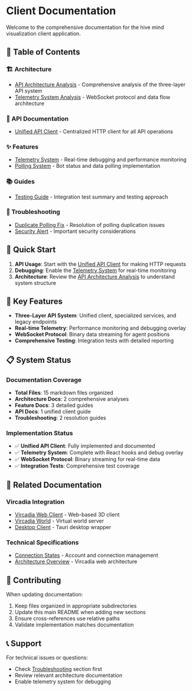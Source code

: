 # Client Documentation

Welcome to the comprehensive documentation for the hive mind visualization client application.

## 📖 Table of Contents

### 🏗️ Architecture
- [API Architecture Analysis](./architecture/API_ARCHITECTURE_ANALYSIS.md) - Comprehensive analysis of the three-layer API system
- [Telemetry System Analysis](./architecture/telemetry-system-analysis.md) - WebSocket protocol and data flow architecture

### 🔌 API Documentation
- [Unified API Client](./api/unified-api-client.md) - Centralized HTTP client for all API operations

### ✨ Features
- [Telemetry System](./features/telemetry.md) - Real-time debugging and performance monitoring
- [Polling System](./features/polling-system.md) - Bot status and data polling implementation

### 📚 Guides
- [Testing Guide](./guides/testing.md) - Integration test summary and testing approach

### 🔧 Troubleshooting
- [Duplicate Polling Fix](./troubleshooting/DUPLICATE_POLLING_FIX_SUMMARY.md) - Resolution of polling duplication issues
- [Security Alert](./troubleshooting/SECURITY_ALERT.md) - Important security considerations

## 🚀 Quick Start

1. **API Usage**: Start with the [Unified API Client](./api/unified-api-client.md) for making HTTP requests
2. **Debugging**: Enable the [Telemetry System](./features/telemetry.md) for real-time monitoring
3. **Architecture**: Review the [API Architecture Analysis](./architecture/API_ARCHITECTURE_ANALYSIS.md) to understand system structure

## 🎯 Key Features

- **Three-Layer API System**: Unified client, specialized services, and legacy endpoints
- **Real-time Telemetry**: Performance monitoring and debugging overlay
- **WebSocket Protocol**: Binary data streaming for agent positions
- **Comprehensive Testing**: Integration tests with detailed reporting

## 📋 System Status

### Documentation Coverage
- **Total Files**: 15 markdown files organized
- **Architecture Docs**: 2 comprehensive analyses
- **Feature Docs**: 3 detailed guides
- **API Docs**: 1 unified client guide
- **Troubleshooting**: 2 resolution guides

### Implementation Status
- ✅ **Unified API Client**: Fully implemented and documented
- ✅ **Telemetry System**: Complete with React hooks and debug overlay
- ✅ **WebSocket Protocol**: Binary streaming for real-time data
- ✅ **Integration Tests**: Comprehensive test coverage

## 🔗 Related Documentation

### Vircadia Integration
- [Vircadia Web Client](../src/vircadia/vircadia-web/README.md) - Web-based 3D client
- [Vircadia World](../src/vircadia/vircadia-world/README.md) - Virtual world server
- [Desktop Client](../src/vircadia/vircadia-web/desktop/README.md) - Tauri desktop wrapper

### Technical Specifications
- [Connection States](../src/vircadia/vircadia-web/docs/NotesOnConnectionAccountStates.md) - Account and connection management
- [Architecture Overview](../src/vircadia/vircadia-web/docs/Architecture.md) - Vircadia web architecture

## 🤝 Contributing

When updating documentation:

1. Keep files organized in appropriate subdirectories
2. Update this main README when adding new sections
3. Ensure cross-references use relative paths
4. Validate implementation matches documentation

## 📞 Support

For technical issues or questions:
- Check [Troubleshooting](./troubleshooting/) section first
- Review relevant architecture documentation
- Enable telemetry system for debugging